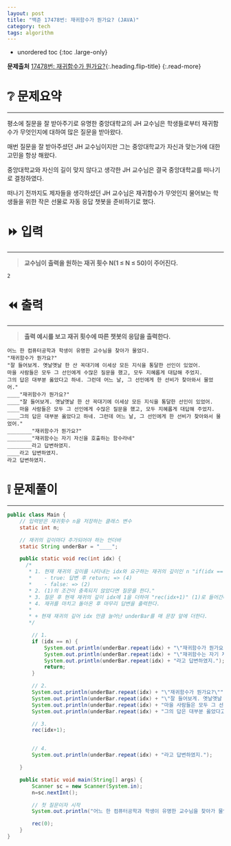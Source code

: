 ```yaml
---
layout: post
title: "백준 17478번: 재귀함수가 뭔가요? (JAVA)"
category: tech
tags: algorithm
---
```


* unordered toc
{:toc .large-only}

**문제출처** [17478번: 재귀함수가 뭔가요?](https://www.acmicpc.net/problem/17478){:.heading.flip-title}
{:.read-more}


# ❔ 문제요약
***

평소에 질문을 잘 받아주기로 유명한 중앙대학교의 JH 교수님은 학생들로부터 재귀함수가 무엇인지에 대하여 많은 질문을 받아왔다.

매번 질문을 잘 받아주셨던 JH 교수님이지만 그는 중앙대학교가 자신과 맞는가에 대한 고민을 항상 해왔다.

중앙대학교와 자신의 길이 맞지 않다고 생각한 JH 교수님은 결국 중앙대학교를 떠나기로 결정하였다.

떠나기 전까지도 제자들을 생각하셨던 JH 교수님은 재귀함수가 무엇인지 물어보는 학생들을 위한 작은 선물로 자동 응답 챗봇을 준비하기로 했다.

# ⏩ 입력
***

> **교수님이 출력을 원하는 재귀 횟수 N(1 ≤ N ≤ 50)이 주어진다.**

```
2
```

# ⏪ 출력
***

> **출력 예시를 보고 재귀 횟수에 따른 챗봇의 응답을 출력한다.**

```
어느 한 컴퓨터공학과 학생이 유명한 교수님을 찾아가 물었다.
"재귀함수가 뭔가요?"
"잘 들어보게. 옛날옛날 한 산 꼭대기에 이세상 모든 지식을 통달한 선인이 있었어.
마을 사람들은 모두 그 선인에게 수많은 질문을 했고, 모두 지혜롭게 대답해 주었지.
그의 답은 대부분 옳았다고 하네. 그런데 어느 날, 그 선인에게 한 선비가 찾아와서 물었어."
____"재귀함수가 뭔가요?"
____"잘 들어보게. 옛날옛날 한 산 꼭대기에 이세상 모든 지식을 통달한 선인이 있었어.
____마을 사람들은 모두 그 선인에게 수많은 질문을 했고, 모두 지혜롭게 대답해 주었지.
____그의 답은 대부분 옳았다고 하네. 그런데 어느 날, 그 선인에게 한 선비가 찾아와서 물었어."
________"재귀함수가 뭔가요?"
________"재귀함수는 자기 자신을 호출하는 함수라네"
________라고 답변하였지.
____라고 답변하였지.
라고 답변하였지.
```
 
# ❕ 문제풀이
***

``` java
public class Main {
    // 입력받은 재귀횟수 n을 저장하는 클래스 변수
    static int n;

    // 재귀의 깊이마다 추가되어야 하는 언더바
    static String underBar = "____";

    public static void rec(int idx) {
      /*
       * 1. 현재 재귀의 깊이를 나타내는 idx와 요구하는 재귀의 깊이인 n "if(idx == n)" 
       *    - true: 답변 후 return; => (4)  
       *    - false: => (2)
       * 2. (1)의 조건이 충족되지 않았다면 질문을 한다."
       * 3. 질문 후 현재 재귀의 깊이 idx에 1을 더하여 "rec(idx+1)" (1)로 들어간다
       * 4. 재귀를 마치고 돌아온 후 마무리 답변을 출력한다.
       * 
       * + 현재 재귀의 깊어 idx 만큼 늘어난 underBar를 매 문장 앞에 더한다.
       */

        // 1.
        if (idx == n) {
            System.out.println(underBar.repeat(idx) + "\"재귀함수가 뭔가요?\"");
            System.out.println(underBar.repeat(idx) + "\"재귀함수는 자기 자신을 호출하는 함수라네\"");
            System.out.println(underBar.repeat(idx) + "라고 답변하였지.");
            return;
        }

        // 2.
        System.out.println(underBar.repeat(idx) + "\"재귀함수가 뭔가요?\"");
        System.out.println(underBar.repeat(idx) + "\"잘 들어보게. 옛날옛날 한 산 꼭대기에 이세상 모든 지식을 통달한 선인이 있었어.");
        System.out.println(underBar.repeat(idx) + "마을 사람들은 모두 그 선인에게 수많은 질문을 했고, 모두 지혜롭게 대답해 주었지.");
        System.out.println(underBar.repeat(idx) + "그의 답은 대부분 옳았다고 하네. 그런데 어느 날, 그 선인에게 한 선비가 찾아와서 물었어.\"");

        // 3.
        rec(idx+1);


        // 4.
        System.out.println(underBar.repeat(idx) + "라고 답변하였지.");

    }

    public static void main(String[] args) {
        Scanner sc = new Scanner(System.in);
        n=sc.nextInt();

        // 첫 질문이자 시작
        System.out.println("어느 한 컴퓨터공학과 학생이 유명한 교수님을 찾아가 물었다.");

        rec(0);
    }
}
```
